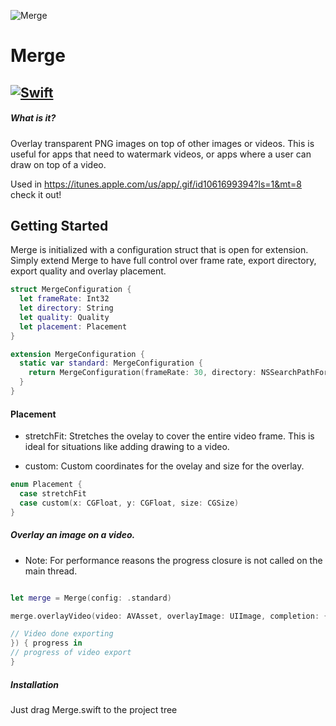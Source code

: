 ![Merge](https://cloud.githubusercontent.com/assets/8390081/25558422/ae521b18-2cfc-11e7-8c4e-0bc714192599.png)

# Merge
[![Swift](http://img.shields.io/badge/swift-3.0-brightgreen.svg)](https://swift.org) 
---
##### What is it?
Overlay transparent PNG images on top of other images or videos. This is useful for apps that need to watermark videos, or  apps where a user can draw on top of a video.  

Used in https://itunes.apple.com/us/app/.gif/id1061699394?ls=1&mt=8 check it out!

## Getting Started
Merge is initialized with a configuration struct that is open for extension. Simply extend Merge to have full control over frame rate, export directory, export quality and overlay placement. 

```swift
struct MergeConfiguration {
  let frameRate: Int32
  let directory: String
  let quality: Quality
  let placement: Placement
}

extension MergeConfiguration {
  static var standard: MergeConfiguration {
    return MergeConfiguration(frameRate: 30, directory: NSSearchPathForDirectoriesInDomains(.documentDirectory, .userDomainMask, true)[0], quality: Quality.high, placement: Placement.stretchFit)
  }
}
```
#### Placement
- stretchFit:  Stretches the ovelay to cover the entire video frame. This is ideal for
situations like adding drawing to a video.

- custom: Custom coordinates for the ovelay and size for the overlay. 

```swift 
enum Placement {
  case stretchFit
  case custom(x: CGFloat, y: CGFloat, size: CGSize)
}
```


##### Overlay an image on a video.
- Note: For performance reasons the progress closure is not called on the main thread. 
```swift

let merge = Merge(config: .standard)

merge.overlayVideo(video: AVAsset, overlayImage: UIImage, completion: { url in

// Video done exporting
}) { progress in
// progress of video export
}

```


##### Installation
Just drag Merge.swift to the project tree
